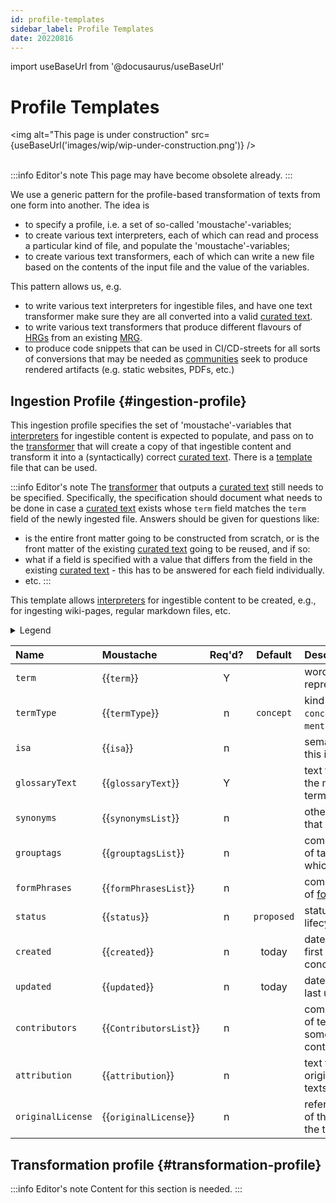 ```yaml
---
id: profile-templates
sidebar_label: Profile Templates
date: 20220816
---
```


import useBaseUrl from '@docusaurus/useBaseUrl'

# Profile Templates

<img
  alt="This page is under construction"
  src={useBaseUrl('images/wip/wip-under-construction.png')}
/><br/><br/>

:::info Editor's note
This page may have become obsolete already.
:::

We use a generic pattern for the profile-based transformation of texts from one form into another. The idea is

- to specify a profile, i.e. a  set of so-called 'moustache'-variables;
- to create various text interpreters, each of which can read and process a particular kind of file, and populate the 'moustache'-variables;
- to create various text transformers, each of which can write a new file based on the contents of the input file and the value of the variables.

This pattern allows us, e.g.

- to write various text interpreters for ingestible files, and have one text transformer make sure they are all converted into a valid [curated text](@).
- to write various text transformers that produce different flavours of [HRGs](@) from an existing [MRG](@).
- to produce code snippets that can be used in CI/CD-streets for all sorts of conversions that may be needed as [communities](@) seek to produce rendered artifacts (e.g. static websites, PDFs, etc.)

## Ingestion Profile {#ingestion-profile}

This ingestion profile specifies the set of 'moustache'-variables that [interpreters](@) for ingestible content is expected to  populate, and pass on to the [transformer](@) that will create a copy of that ingestible content and transform it into a (syntactically) correct [curated text](@). There is a [template](docs/spec-files/ingestion.profile) file that can be used.

:::info Editor's note
The [transformer](@) that outputs a [curated text](@) still needs to be specified. Specifically, the specification should document what needs to be done in case a [curated text](@) exists whose `term` field matches the `term` field of the newly ingested file. Answers should be given for questions like:

- is the entire front matter going to be constructed from scratch, or is the front matter of the existing [curated text](@) going to be reused, and if so:
- what if a field is specified with a value that differs from the field in the existing [curated text](@) - this has to be answered for each field individually.
- etc.
:::

This template allows [interpreters](@) for ingestible content to be created, e.g., for ingesting wiki-pages, regular markdown files, etc.

<details>
  <summary>Legend</summary>

1. **`Name`** contains the field name;
2. **`Moustache`** specifies the name of the variable, in so-called [moustache](https://mustache.github.io/mustache.5.html) format
3. **`Req'd`** specifies whether (`Y`) or not (`n`, or `F`) the field is required to be present as a header field. The `F` means that we reserve this field for Future Use.
4/ **`Default`** specifies the value that the [interpreter](@) must use as a default value for the variable in case the interpreted text does not specify a value. If no default is specified, the default value is "empty" or "void".
3. **`Description`** specifies the meaning of the field, and other things you may need to know, e.g. why it is needed, a required syntax, etc.

</details>

| Name              | Moustache            | Req'd? | Default  | Description |
| :---------------- | :------------------- | :----: | :------: | :---------- |
| `term`            | \{\{`term`\}\}             | Y  |            | word/phrase that represents a concept. |
| `termType`        | \{\{`termType`\}\}         | n  | `concept`  | kind of concept (e.g. `concept` (default), or `mental model`). |
| `isa`             | \{\{`isa`\}\}              | n  |            | semantic unit of which this is a specialization. |
| `glossaryText`    | \{\{`glossaryText`\}\}     | Y  |            | text that summarizes the meaning of the term. |
| `synonyms`        | \{\{`synonymsList`\}\}     | n  |            | other words/phrases that mean the same. |
| `grouptags`       | \{\{`grouptagsList`\}\}    | n  |            | comma-separated list of tags/keywords to which the term belongs. |
| `formPhrases`     | \{\{`formPhrasesList`\}\}  | n  |            | comma-separated list of [formPhrases](https://tno-terminology-design.github.io/tev2-specifications/docs/40-specs/syntax/form-phrase-syntax) |
| `status`          | \{\{`status`\}\}           | n  | `proposed` | status/phase in the lifecycle of the term. |
| `created`         | \{\{`created`\}\}          | n  | today      | date when the term was first conceived/documented. |
| `updated`         | \{\{`updated`\}\}          | n  | today      | date when the term was last updated. |
| `contributors`    | \{\{`ContributorsList`\}\} | n  |            | comma-separated list of texts, each of which somehow represents a contributor. |
| `attribution`     | \{\{`attribution`\}\}      | n  |            | text that credits the original creation of the texts in the document. |
| `originalLicense` | \{\{`originalLicense`\}\}  | n  |            | reference to the license of the work from which the texts were derived. |

## Transformation profile {#transformation-profile}

:::info Editor's note
Content for this section is needed.
:::